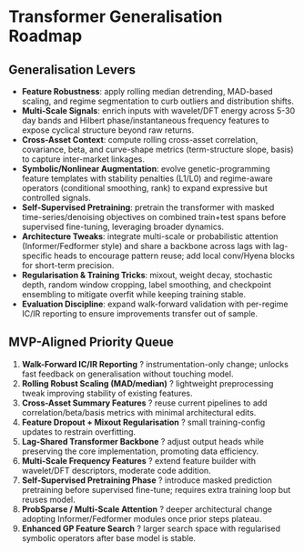 # Transformer Generalisation Roadmap

## Generalisation Levers
- **Feature Robustness**: apply rolling median detrending, MAD-based scaling, and regime segmentation to curb outliers and distribution shifts.
- **Multi-Scale Signals**: enrich inputs with wavelet/DFT energy across 5-30 day bands and Hilbert phase/instantaneous frequency features to expose cyclical structure beyond raw returns.
- **Cross-Asset Context**: compute rolling cross-asset correlation, covariance, beta, and curve-shape metrics (term-structure slope, basis) to capture inter-market linkages.
- **Symbolic/Nonlinear Augmentation**: evolve genetic-programming feature templates with stability penalties (L1/L0) and regime-aware operators (conditional smoothing, rank) to expand expressive but controlled signals.
- **Self-Supervised Pretraining**: pretrain the transformer with masked time-series/denoising objectives on combined train+test spans before supervised fine-tuning, leveraging broader dynamics.
- **Architecture Tweaks**: integrate multi-scale or probabilistic attention (Informer/Fedformer style) and share a backbone across lags with lag-specific heads to encourage pattern reuse; add local conv/Hyena blocks for short-term precision.
- **Regularisation & Training Tricks**: mixout, weight decay, stochastic depth, random window cropping, label smoothing, and checkpoint ensembling to mitigate overfit while keeping training stable.
- **Evaluation Discipline**: expand walk-forward validation with per-regime IC/IR reporting to ensure improvements transfer out of sample.

## MVP-Aligned Priority Queue
1. **Walk-Forward IC/IR Reporting** ? instrumentation-only change; unlocks fast feedback on generalisation without touching model.
2. **Rolling Robust Scaling (MAD/median)** ? lightweight preprocessing tweak improving stability of existing features.
3. **Cross-Asset Summary Features** ? reuse current pipelines to add correlation/beta/basis metrics with minimal architectural edits.
4. **Feature Dropout + Mixout Regularisation** ? small training-config updates to restrain overfitting.
5. **Lag-Shared Transformer Backbone** ? adjust output heads while preserving the core implementation, promoting data efficiency.
6. **Multi-Scale Frequency Features** ? extend feature builder with wavelet/DFT descriptors, moderate code addition.
7. **Self-Supervised Pretraining Phase** ? introduce masked prediction pretraining before supervised fine-tune; requires extra training loop but reuses model.
8. **ProbSparse / Multi-Scale Attention** ? deeper architectural change adopting Informer/Fedformer modules once prior steps plateau.
9. **Enhanced GP Feature Search** ? larger search space with regularised symbolic operators after base model is stable.
